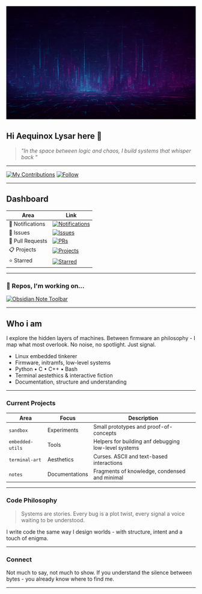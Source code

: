 <img src="./Header.png" alt="Header" width="100%" height=300>

## Hi Aequinox Lysar here 👋
> *"In the space between logic and chaos, I build systems that whisper back "*
---

[![My Contributions](https://img.shields.io/badge/Stats-View-blue?style=flat-square)](https://github.com/Aequinox-Lysar)
[![Follow](https://img.shields.io/github/followers/Aequinox-Lysar?style=social)](https://github.com/Aequinox-Lysar?tab=followers)

---
## Dashboard
|Area|Link|
| --- | --- |
| 🔔 Notifications|[![Notifications](https://img.shields.io/badge/-Review_my_Notifications-blue?logo=github)](https://github.com/notifications)
| 🐞 Issues |[![Issues](https://img.shields.io/badge/Working_on_my_Issues-purple?logo=github)](https://github.com/issues)
| 🔀 Pull Requests | [![PRs](https://img.shields.io/badge/-Do_more_Pull_Requests-green?logo=git)](https://github.com/pulls) |
| 📋 Projects | [![Projects](https://img.shields.io/badge/-These_are_my_own_tiny_Projects-teal?logo=github)](https://github.com/Aequinox-Lysar?tab=projects) |
| ⭐ Starred | [![Starred](https://img.shields.io/badge/-Starred_Repos-yellow?logo=github)](https://github.com/Aequinox-Lysar?tab=stars) |


---

### 🧩 Repos, I'm working on...
[![Obsidian Note Toolbar](https://img.shields.io/badge/Osidian_Note_Toolbar-PR_send-yellowgreen?style=for-the-badge&logo=github)](https://github.com/chrisgurney/obsidian-note-toolbar)

---
## Who i am
I explore the hidden layers of machines.
Between firmware an philosophy - I map what most overlook.
No noise, no spotlight. Just signal.

- Linux embedded tinkerer
- Firmware, initramfs, low-level systems
- Python • C • C++ • Bash
- Terminal aestethics & interactive fiction
- Documentation, structure and understanding

---

### Current Projects
| Area | Focus | Description |
| ---- | ----- | ----------- |
| `sandbox` | Experiments | Small prototypes and proof-of- concepts |
| `embedded-utils` | Tools | Helpers for building anf debugging low-level systems |
| `terminal-art` | Aesthetics | Curses. ASCII and text-based interactions |
| `notes` | Documentations | Fragments of knowledge, condensed and minimal |

---
### Code Philosophy
> Systems are stories. Every bug is a plot twist,
> every signal a voice waiting to be understood.

I write code the same way I design worlds - with structure, intent and a touch of enigma.

---

### Connect
Not much to say, not much to show.
If you understand the silence between bytes - you already know where to find me.

---
